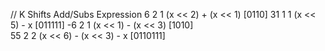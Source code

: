 //          K               Shifts              Add/Subs                Expression
            6               2                       1                   (x << 2) + (x << 1) [0110]
            31              1                       1                   (x << 5) - x [011111]
            -6              2                       1                   (x << 1) - (x << 3) [1010]   
            55              2                       2                   (x << 6) - (x << 3) - x [0110111]